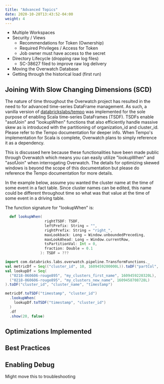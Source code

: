 ```yaml
---
title: "Advanced Topics"
date: 2020-10-28T13:43:52-04:00
weight: 4
---
```


* Multiple Workspaces
* Security / Views
    * Recommendations for Token (Ownership)
    * Required Privileges / Access for Token
    * Job owner must have access to the secret
* Directory Lifecycle (dropping raw log files)
    * SC-38627 filed to improve raw log delivery
* Moving the Overwatch Database
* Getting through the historical load (first run)

## Joining With Slow Changing Dimensions (SCD)
The nature of time throughout the Overwatch project has resulted in the need to for 
advanced time-series DataFrame management. As such, a vanilla version of 
[databrickslabs/tempo](https://github.com/databrickslabs/tempo) was implemented 
for the sole purpose of enabling Scala time-series DataFrames (TSDF). TSDFs enable
"asofJoin" and "lookupWhen" functions that also efficiently handle massive skew as is 
introduced with the partitioning of organization_id and cluster_id. Please refer to the Tempo
documentation for deeper info. When Tempo's implementation for Scala is complete, Overwatch plans to 
simply reference it as a dependency.

This is discussed here because these functionalities have been made public through Overwatch which 
means you can easily utilize "lookupWhen" and "asofJoin" when interrogating Overwatch. The details for 
optimizing skewed windows is beyond the scope of this documentation but please do reference the Tempo 
documentation for more details.

In the example below, assume you wanted the cluster name at the time of some event in a fact table.
Since cluster names can be edited, this name could be different throughout time so what was that 
value at the time of some event in a driving table.

The function signature for "lookupWhen" is:
```scala
  def lookupWhen(
                  rightTSDF: TSDF,
                  leftPrefix: String = "",
                  rightPrefix: String = "right_",
                  maxLookback: Long = Window.unboundedPreceding,
                  maxLookAhead: Long = Window.currentRow,
                  tsPartitionVal: Int = 0,
                  fraction: Double = 0.1
                ): TSDF = ???
```

```scala
import com.databricks.labs.overwatch.pipeline.TransformFunctions._
val metricDf = Seq(("cluster_id", 10, 1609459200000L)).toDF("partCol", "metric", "timestamp")
val lookupDf = Seq(
  ("0218-060606-rouge895", "my_clusters_first_name", 1609459220320L),
  ("0218-060606-rouge895", "my_clusters_new_name", 1609458708728L)
).toDF("cluster_id", "cluster_name", "timestamp")

metricDf.toTSDF("timestamp", "cluster_id")
  .lookupWhen(
    lookupDf.toTSDF("timestamp", "cluster_id")
  )
  .df
  .show(20, false)
```



## Optimizations Implemented

## Best Practices

## Enabling Debug
Might move this to troubleshooting